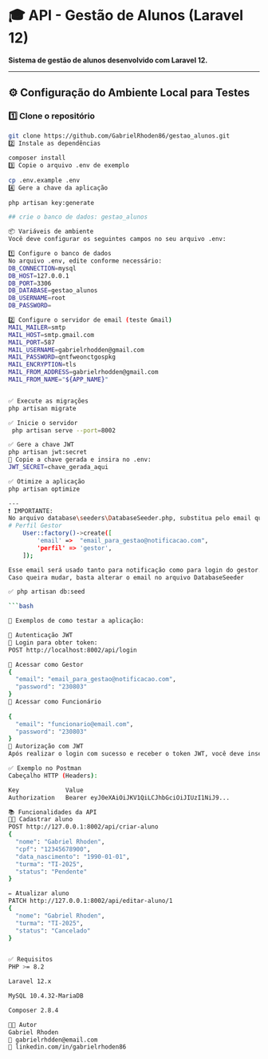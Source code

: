 # 🎓 API - Gestão de Alunos (Laravel 12)

**Sistema de gestão de alunos desenvolvido com Laravel 12.**

---

## ⚙️ Configuração do Ambiente Local para Testes

### 1️⃣ Clone o repositório

```bash
git clone https://github.com/GabrielRhoden86/gestao_alunos.git
2️⃣ Instale as dependências
 
composer install
3️⃣ Copie o arquivo .env de exemplo
 
cp .env.example .env
4️⃣ Gere a chave da aplicação
 
php artisan key:generate

## crie o banco de dados: gestao_alunos

📦 Variáveis de ambiente
Você deve configurar os seguintes campos no seu arquivo .env:

1️⃣ Configure o banco de dados
No arquivo .env, edite conforme necessário:
DB_CONNECTION=mysql
DB_HOST=127.0.0.1
DB_PORT=3306
DB_DATABASE=gestao_alunos
DB_USERNAME=root
DB_PASSWORD=

2️⃣ Configure o servidor de email (teste Gmail) 
MAIL_MAILER=smtp
MAIL_HOST=smtp.gmail.com
MAIL_PORT=587
MAIL_USERNAME=gabrielrhodden@gmail.com
MAIL_PASSWORD=qntfweonctgospkg
MAIL_ENCRYPTION=tls
MAIL_FROM_ADDRESS=gabrielrhodden@gmail.com
MAIL_FROM_NAME="${APP_NAME}"


✅ Execute as migrações
php artisan migrate

✅ Inicie o servidor
 php artisan serve --port=8002

✅ Gere a chave JWT
php artisan jwt:secret
📝 Copie a chave gerada e insira no .env:
JWT_SECRET=chave_gerada_aqui

✅ Otimize a aplicação
php artisan optimize

---
❗ IMPORTANTE:
No arquivo database\seeders\DatabaseSeeder.php, substitua pelo email que irá receber a notificação:
# Perfil Gestor
    User::factory()->create([
        'email' =>  "email_para_gestao@notificacao.com",
        'perfil' => 'gestor',
    ]);

Esse email será usado tanto para notificação como para login do gestor. 
Caso queira mudar, basta alterar o email no arquivo DatabaseSeeder

✅ php artisan db:seed

```bash

🧪 Exemplos de como testar a aplicação:

🔐 Autenticação JWT
🔑 Login para obter token:
POST http://localhost:8002/api/login

👤 Acessar como Gestor
{
  "email": "email_para_gestao@notificacao.com", 
  "password": "230803"
}
👤 Acessar como Funcionário
 
{
  "email": "funcionario@email.com",
  "password": "230803"
}
🔐 Autorização com JWT
Após realizar o login com sucesso e receber o token JWT, você deve inseri-lo no cabeçalho da requisição para acessar as rotas protegidas.

✅ Exemplo no Postman
Cabeçalho HTTP (Headers):

Key         	Value
Authorization	Bearer eyJ0eXAiOiJKV1QiLCJhbGciOiJIUzI1NiJ9...

📚 Funcionalidades da API
👨‍🎓 Cadastrar aluno
POST http://127.0.0.1:8002/api/criar-aluno
{
  "nome": "Gabriel Rhoden",
  "cpf": "12345678900",
  "data_nascimento": "1990-01-01",
  "turma": "TI-2025",
  "status": "Pendente"
}

✏️ Atualizar aluno
PATCH http://127.0.0.1:8002/api/editar-aluno/1
{
  "nome": "Gabriel Rhoden",
  "turma": "TI-2025",
  "status": "Cancelado"
}


✅ Requisitos
PHP >= 8.2

Laravel 12.x

MySQL 10.4.32-MariaDB

Composer 2.8.4

👨‍💻 Autor
Gabriel Rhoden
📧 gabrielrhdden@email.com
🔗 linkedin.com/in/gabrielrhoden86


